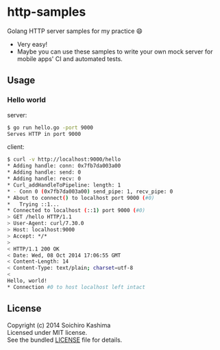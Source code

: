 # http-samples

Golang HTTP server samples for my practice :smile:

* Very easy!
* Maybe you can use these samples
  to write your own mock server
  for mobile apps' CI and automated tests.

## Usage

### Hello world

server:

```sh
$ go run hello.go -port 9000
Serves HTTP in port 9000
```

client:

```sh
$ curl -v http://localhost:9000/hello
* Adding handle: conn: 0x7fb7da003a00
* Adding handle: send: 0
* Adding handle: recv: 0
* Curl_addHandleToPipeline: length: 1
* - Conn 0 (0x7fb7da003a00) send_pipe: 1, recv_pipe: 0
* About to connect() to localhost port 9000 (#0)
*   Trying ::1...
* Connected to localhost (::1) port 9000 (#0)
> GET /hello HTTP/1.1
> User-Agent: curl/7.30.0
> Host: localhost:9000
> Accept: */*
> 
< HTTP/1.1 200 OK
< Date: Wed, 08 Oct 2014 17:06:55 GMT
< Content-Length: 14
< Content-Type: text/plain; charset=utf-8
< 
Hello, world!
* Connection #0 to host localhost left intact
```

## License

Copyright (c) 2014 Soichiro Kashima  
Licensed under MIT license.  
See the bundled [LICENSE](LICENSE) file for details.
